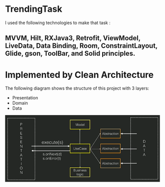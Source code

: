 # TrendingTask
I used the following technologies to make that task :
## MVVM, Hilt, RXJava3, Retrofit, ViewModel, LiveData, Data Binding, Room, ConstraintLayout, Glide, gson, ToolBar, and Solid principles.
# Implemented by Clean Architecture
The following diagram shows the structure of this project with 3 layers:
- Presentation
- Domain
- Data

![image](https://raw.githubusercontent.com/mohamedabdelziz82/AqwasTask/master/diagram.png?raw=true)
